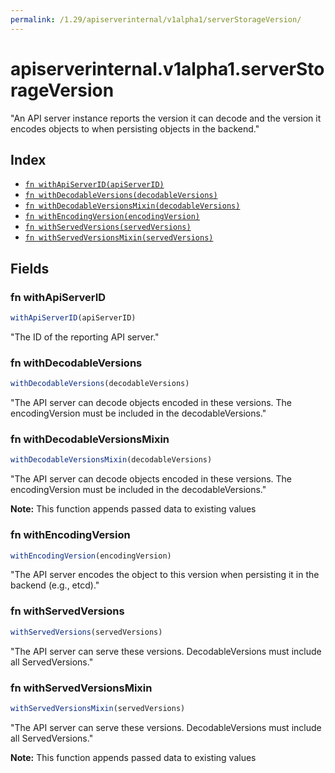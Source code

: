 ```yaml
---
permalink: /1.29/apiserverinternal/v1alpha1/serverStorageVersion/
---
```


# apiserverinternal.v1alpha1.serverStorageVersion

"An API server instance reports the version it can decode and the version it encodes objects to when persisting objects in the backend."

## Index

* [`fn withApiServerID(apiServerID)`](#fn-withapiserverid)
* [`fn withDecodableVersions(decodableVersions)`](#fn-withdecodableversions)
* [`fn withDecodableVersionsMixin(decodableVersions)`](#fn-withdecodableversionsmixin)
* [`fn withEncodingVersion(encodingVersion)`](#fn-withencodingversion)
* [`fn withServedVersions(servedVersions)`](#fn-withservedversions)
* [`fn withServedVersionsMixin(servedVersions)`](#fn-withservedversionsmixin)

## Fields

### fn withApiServerID

```ts
withApiServerID(apiServerID)
```

"The ID of the reporting API server."

### fn withDecodableVersions

```ts
withDecodableVersions(decodableVersions)
```

"The API server can decode objects encoded in these versions. The encodingVersion must be included in the decodableVersions."

### fn withDecodableVersionsMixin

```ts
withDecodableVersionsMixin(decodableVersions)
```

"The API server can decode objects encoded in these versions. The encodingVersion must be included in the decodableVersions."

**Note:** This function appends passed data to existing values

### fn withEncodingVersion

```ts
withEncodingVersion(encodingVersion)
```

"The API server encodes the object to this version when persisting it in the backend (e.g., etcd)."

### fn withServedVersions

```ts
withServedVersions(servedVersions)
```

"The API server can serve these versions. DecodableVersions must include all ServedVersions."

### fn withServedVersionsMixin

```ts
withServedVersionsMixin(servedVersions)
```

"The API server can serve these versions. DecodableVersions must include all ServedVersions."

**Note:** This function appends passed data to existing values